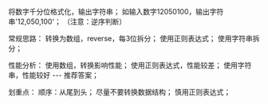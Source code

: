 将数字千分位格式化，输出字符串；
如输入数字12050100，输出字符串'12,050,100'；
（注意：逆序判断）

常规思路：
    转换为数组，reverse，每3位拆分；
    使用正则表达式；
    使用字符串拆分；

性能分析：
    使用数组，转换影响性能；
    使用正则表达式，性能较差；
    使用字符串，性能较好 --- 推荐答案；

划重点：
    顺序：从尾到头；
    尽量不要转换数据结构；
    慎用正则表达式；